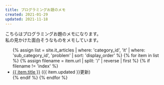 ```yaml
---
title: プログラミングお題のメモ
created: 2021-01-29
updated: 2021-11-18
---
```

こちらはプログラミングお題のメモになります。  
私の見かけた面白そうなものをメモしています。

<ul>
    {% assign list = site.it_articles  | where: 'category_id', 'it'
                                       | where: 'sub_category_id', 'problem'
                                       | sort: 'display_order' %}
    {% for item in list %}
        {% assign filename = item.url | split: '/' | reverse | first %}
        {% if filename != 'index' %}
            <li><a href="{{ item.url }}">{{ item.title }}</a> ({{ item.updated }}更新)</li>
        {% endif %}
    {% endfor %}
</ul>
